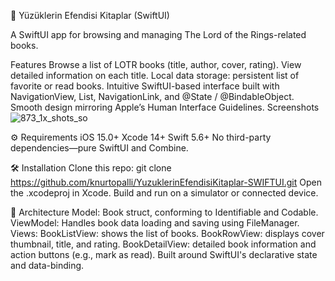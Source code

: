 📘 Yüzüklerin Efendisi Kitaplar (SwiftUI)

A SwiftUI app for browsing and managing The Lord of the Rings-related books.

Features
Browse a list of LOTR books (title, author, cover, rating).
View detailed information on each title.
Local data storage: persistent list of favorite or read books.
Intuitive SwiftUI-based interface built with NavigationView, List, NavigationLink, and @State / @BindableObject.
Smooth design mirroring Apple’s Human Interface Guidelines.
Screenshots
![873_1x_shots_so](https://github.com/user-attachments/assets/79935ab5-00ca-48ca-8bca-a49e803d06d5)



⚙️ Requirements
iOS 15.0+
Xcode 14+
Swift 5.6+
No third-party dependencies—pure SwiftUI and Combine.




🛠️ Installation
Clone this repo:
git clone https://github.com/knurtopalli/YuzuklerinEfendisiKitaplar-SWIFTUI.git
Open the .xcodeproj in Xcode.
Build and run on a simulator or connected device.




🧩 Architecture
Model: Book struct, conforming to Identifiable and Codable.
ViewModel: Handles book data loading and saving using FileManager.
Views:
BookListView: shows the list of books.
BookRowView: displays cover thumbnail, title, and rating.
BookDetailView: detailed book information and action buttons (e.g., mark as read).
Built around SwiftUI's declarative state and data-binding.
